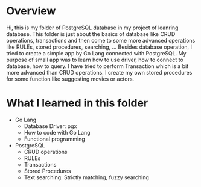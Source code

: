 # Overview
Hi, this is my folder of PostgreSQL database in my project of leanring database.
This folder is just about the basics of database like CRUD operations, transactions and then come to some more advanced operations like RULEs, stored procedures, searching, ...
Besides database operation, I tried to create a simple app by Go Lang connected with PostgreSQL. My purpose of small app was to learn how to use driver, how to connect to database, how to query. 
I have tried to perform Transaction which is a bit more advanced than CRUD operations. 
I create my own stored procedures for some function like suggesting movies or actors. 

# What I learned in this folder
- Go Lang
    - Database Driver: pgx
    - How to code with Go Lang
    - Functional programming
- PostgreSQL
    - CRUD operations
    - RULEs
    - Transactions
    - Stored Procedures
    - Text searching: Strictly matching, fuzzy searching


